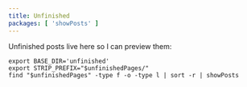 ```yaml
---
title: Unfinished
packages: [ 'showPosts' ]
---
```


Unfinished posts live here so I can preview them:

```{.unwrap pipe="sh | pandoc -t json"}
export BASE_DIR='unfinished'
export STRIP_PREFIX="$unfinishedPages/"
find "$unfinishedPages" -type f -o -type l | sort -r | showPosts
```
